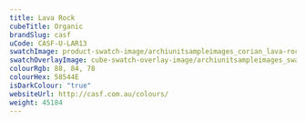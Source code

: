 ```yaml
---
title: Lava Rock
cubeTitle: Organic
brandSlug: casf
uCode: CASF-U-LAR13
swatchImage: product-swatch-image/archiunitsampleimages_corian_lava-rock.jpg
swatchOverlayImage: cube-swatch-overlay-image/archiunitsampleimages_swatch-overlay_corian.png
colourRgb: 88, 84, 78
colourHex: 58544E
isDarkColour: "true"
websiteUrl: http://casf.com.au/colours/
weight: 45184
---
```

